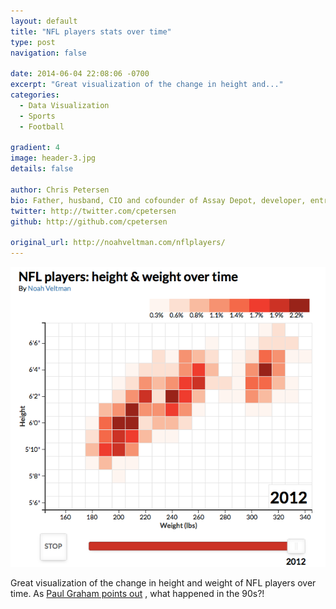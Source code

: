 ```yaml
---
layout: default
title: "NFL players stats over time"
type: post
navigation: false

date: 2014-06-04 22:08:06 -0700
excerpt: "Great visualization of the change in height and..."
categories:
  - Data Visualization
  - Sports
  - Football

gradient: 4
image: header-3.jpg
details: false

author: Chris Petersen
bio: Father, husband, CIO and cofounder of Assay Depot, developer, entrepreneur and technologist.
twitter: http://twitter.com/cpetersen
github: http://github.com/cpetersen

original_url: http://noahveltman.com/nflplayers/
---
```



  [![4d239feaee4087dcf3f1990d86888cc5.png](/assets/import/4d239feaee4087dcf3f1990d86888cc5.png)](http://noahveltman.com/nflplayers/) 

 Great visualization of the change in height and weight of NFL players over time. As  [Paul Graham points out](https://twitter.com/paulg/status/474242374885859328) , what happened in the 90s?!
